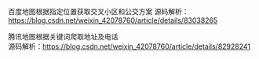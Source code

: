 百度地图根据指定位置获取交叉小区和公交方案 
源码解析：https://blog.csdn.net/weixin_42078760/article/details/83038265

腾讯地图根据关键词爬取地址及电话  
源码解析：https://blog.csdn.net/weixin_42078760/article/details/82928241
